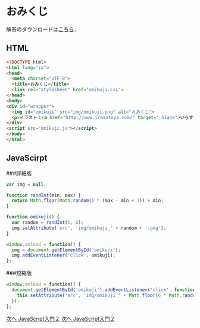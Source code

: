 # おみくじ

解答のダウンロードは[こちら](solution.zip "solution.zip")．

## HTML
```html
<!DOCTYPE html>
<html lang="ja">
<head>
  <meta charset="UTF-8">
  <title>おみくじ</title>
  <link rel="stylesheet" href="omikuji.css">
</head>
<body>
<div id="wrapper">
  <img id="omikuji" src="img/omikuji.png" alt="おみくじ">
  <p>イラスト：<a href="http://www.irasutoya.com/" target="_blank">いらすとや</a></p>
</div>
<script src="omikuji.js"></script>
</body>
</html>

```

## JavaScirpt
###詳細版
```javascript
var img = null;

function randInt(min, max) {
  return Math.floor(Math.random() * (max - min + 1)) + min;
}

function omikuji() {
  var random = randInt(1, 6);
  img.setAttribute('src', 'img/omikuji_' + random + '.png');
}

window.onload = function() {
  img = document.getElementById('omikuji');
  img.addEventListener('click', omikuji);
};
```

###短縮版
```javascript
window.onload = function() {
  document.getElementById('omikuji').addEventListener('click', function() {
    this.setAttribute('src', 'img/omikuji_' + Math.floor(6 * Math.random() + 1) + '.png');
  });
};
```
  [次へ JavaScript入門２](./06/js2.md)
  [次へ JavaScript入門２](../06/js2.md)
